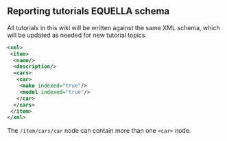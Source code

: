 ## Reporting tutorials EQUELLA schema

All tutorials in this wiki will be written against the same XML schema, which will be 
updated as needed for new tutorial topics.

```xml
<xml>
 <item>
  <name/>
  <description/>
  <cars>
   <car>
    <make indexed="true"/>
    <model indexed="true"/>
   </car>
  </cars>
 </item>
</xml>
```

The `/item/cars/car` node can contain more than one `<car>` node.
